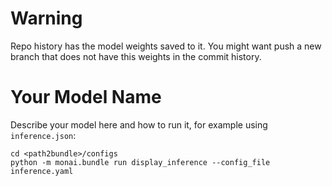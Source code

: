 
# Warning
Repo history has the model weights saved to it. You might want push a new branch that does not have this weights in the commit history.

# Your Model Name
Describe your model here and how to run it, for example using `inference.json`:

```
cd <path2bundle>/configs
python -m monai.bundle run display_inference --config_file inference.yaml
```
